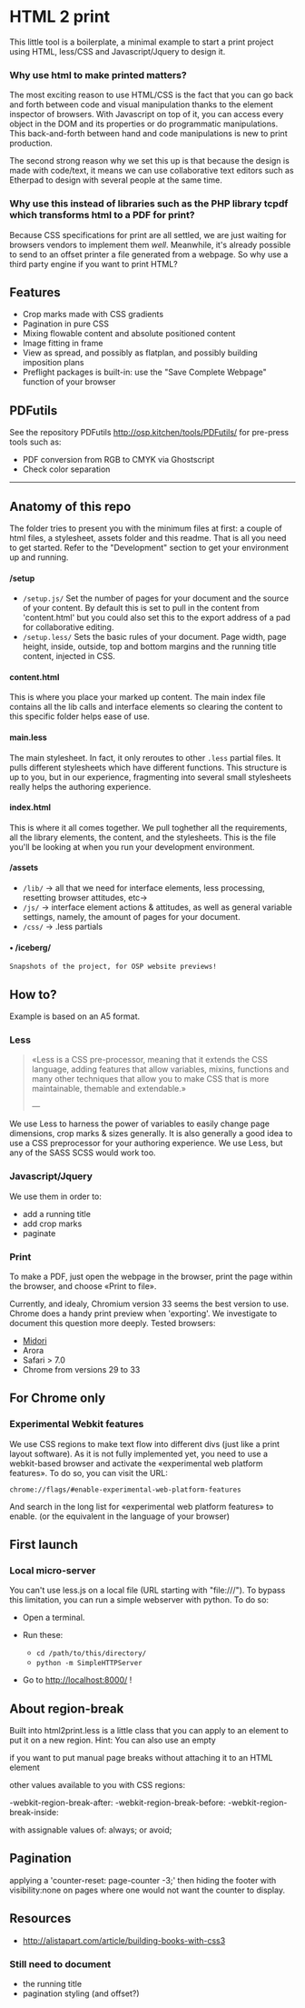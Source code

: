 HTML 2 print
============

This little tool is a boilerplate, a minimal example to start a print project
using HTML, less/CSS and Javascript/Jquery to design it.

### Why use html to make printed matters?

The most exciting reason to use HTML/CSS is the fact that you can go back
and forth between code and visual manipulation thanks to the element inspector
of browsers. With Javascript on top of it, you can access every object in the
DOM and its properties or do programmatic manipulations. This back-and-forth
between hand and code manipulations is new to print production.

The second strong reason why we set this up is that because the design is made
with code/text, it means we can use collaborative text editors such as
Etherpad to design with several people at the same time.

### Why use this instead of libraries such as the PHP library tcpdf which transforms html to a PDF for print?

Because CSS specifications for print are all settled, we are just waiting for
browsers vendors to implement them *well*. Meanwhile, it's already
possible to send to an offset printer a file generated from a webpage. So why
use a third party engine if you want to print HTML?

Features
--------
- Crop marks made with CSS gradients
- Pagination in pure CSS
- Mixing flowable content and absolute positioned content
- Image fitting in frame
- View as spread, and possibly as flatplan, and possibly building imposition
  plans
- Preflight packages is built-in: use the "Save Complete Webpage" function of
  your browser

PDFutils
--------
See the repository PDFutils <http://osp.kitchen/tools/PDFutils/> for
pre-press tools such as:

- PDF conversion from RGB to CMYK via Ghostscript
- Check color separation


* * *

Anatomy of this repo
--------------------

The folder tries to present you with the minimum files at first: a couple of html files, a stylesheet, assets folder and this readme.
That is all you need to get started. Refer to the "Development" section to get your environment up and running.

#### /setup

- `/setup.js/` Set the number of pages for your document and the source of your content. By default this is set to pull in the content from 'content.html' but you could also set this to the export address of a pad for collaborative editing.
- `/setup.less/` Sets the basic rules of your document. Page width, page height, inside, outside, top and bottom margins and the running title content, injected in CSS.

#### content.html
This is where you place your marked up content. The main index file contains all the lib calls and interface elements so clearing the content to this specific folder helps ease of use.

#### main.less
The main stylesheet. In fact, it only reroutes to other `.less` partial files. It pulls different stylesheets which have different functions. This structure is up to you, but in our experience, fragmenting into several small stylesheets really helps the authoring experience.

#### index.html
This is where it all comes together. We pull toghether all the requirements, all the library elements, the content, and the stylesheets. This is the file you'll be looking at when you run your development environment.

#### /assets

- `/lib/` → all that we need for interface elements, less processing, resetting browser attitudes, etc→
- `/js/` → interface element actions & attitudes, as well as general variable settings, namely, the amount of pages for your document.
- `/css/` → .less partials

#### • /iceberg/
	Snapshots of the project, for OSP website previews!





How to?
---

Example is based on an A5 format.

### Less

> «Less is a CSS pre-processor, meaning that it extends the CSS language, adding
features that allow variables, mixins, functions and many other techniques
that allow you to make CSS that is more maintainable, themable and
extendable.»
> <footer>— <http://lesscss.org/></footer>

We use Less to harness the power of variables to easily change page dimensions, crop marks & sizes generally.
It is also generally a good idea to use a CSS preprocessor for your authoring experience. We use Less, but any of the SASS SCSS would work too.


### Javascript/Jquery

We use them in order to:
- add a running title
- add crop marks
- paginate


### Print

To make a PDF, just open the webpage in the browser, print the page within the browser, and
choose «Print to file».

Currently, and idealy, Chromium version 33 seems the best version to use. Chrome does a handy print preview when 'exporting'. We investigate to document this question more deeply.
Tested browsers:
- [Midori](http://midori-browser.org/)
- Arora
- Safari > 7.0
- Chrome from versions 29 to 33

For Chrome only
---------------

### Experimental Webkit features

We use CSS regions to make text flow into different divs (just like a print
layout software). As it is not fully implemented yet, you need to use a
webkit-based browser and activate the «experimental web platform features».
To do so, you can visit the URL:

    chrome://flags/#enable-experimental-web-platform-features

And search in the long list for «experimental web platform features» to enable.
(or the equivalent in the language of your browser)


First launch
------------

### Local micro-server

You can't use less.js on a local file (URL starting with "file:///").
To bypass this limitation, you can run a simple webserver with python.
To do so:

- Open a terminal.
- Run these:

   - `cd /path/to/this/directory/`
   - `python -m SimpleHTTPServer`

- Go to <http://localhost:8000/> !

About region-break
------------------

Built into html2print.less is a little class that you can apply to an element to put it on a new region.
Hint:
You can also use an empty <div class="page-break"></div>
if you want to put manual page breaks without attaching it to an HTML element

other values available to you with CSS regions:

-webkit-region-break-after:
-webkit-region-break-before:
-webkit-region-break-inside:

with assignable values of: always; or avoid;

Pagination
----------

applying a 'counter-reset: page-counter -3;'
then hiding the footer with visibility:none on pages where one would not want the counter to display.

Resources
---------

- <http://alistapart.com/article/building-books-with-css3>

### Still need to document
- the running title
- pagination styling (and offset?)


